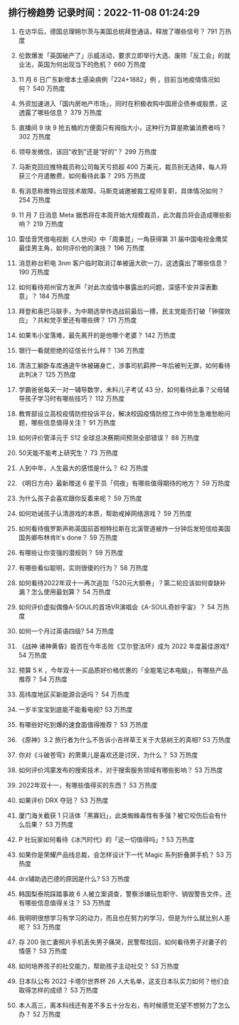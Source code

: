 
## 排行榜趋势 记录时间：2022-11-08 01:24:29
  
  1. 在访华后，德国总理朔尔茨与美国总统拜登通话，释放了哪些信号？ 791 万热度
    
  2. 伦敦爆发「英国破产了」示威活动，要求立即举行大选、废除「反工会」的就业法，英国为何出现当下的危机？ 660 万热度
    
  3. 11 月 6 日广东新增本土感染病例「224+1882」例 ，目前当地疫情情况如何？ 540 万热度
    
  4. 外资加速进入「国内房地产市场」，同时在积极收购中国房企债券或股票，这透露了哪些信息？ 379 万热度
    
  5. 直播间 9 块 9 抢五桶的方便面只有拇指大小，这种行为算是欺骗消费者吗？ 302 万热度
    
  6. 领导发微信，该回“收到”还是“好的”？ 299 万热度
    
  7. 马斯克回应推特裁员称公司每天亏损超 400 万美元，裁员别无选择，每人将获三个月遣散费，如何看待此事？ 295 万热度
    
  8. 有消息称推特出现技术故障，马斯克诚邀被裁工程师复职，具体情况如何？ 254 万热度
    
  9. 11 月 7 日消息 Meta 据悉将在本周开始大规模裁员，此次裁员将会造成哪些影响？ 219 万热度
    
  10. 雷佳音凭借电视剧《人世间》中「周秉昆」一角获得第 31 届中国电视金鹰奖最佳男主角，如何评价他的演技？ 196 万热度
    
  11. 消息称台积电 3nm 客户临时取消订单被逼大砍一刀，这透露出了哪些信息？ 190 万热度
    
  12. 如何看待郑州官方发声「对此次疫情中暴露出的问题，深感不安并深表歉意」？ 184 万热度
    
  13. 拜登和奥巴马联手，为中期选举作选战前最后一搏，民主党能否打破「钟摆效应」？共和党手里还有哪些牌？ 171 万热度
    
  14. 如果韦小宝落难，最先离开的是他哪个老婆？ 142 万热度
    
  15. 银行一看就拒绝的征信长什么样？ 136 万热度
    
  16. 清洁工躺卧车库通道午休被碾身亡，涉事司机羁押一年后被判无罪，如何看待此判决？ 125 万热度
    
  17. 学霸爸爸每天一对一辅导数学，未料儿子考试 43 分，如何看待此事？父母辅导孩子学习时有哪些技巧？ 112 万热度
    
  18. 教育部设立高校疫情防控投诉平台，解决校园疫情防控工作中师生急难愁盼问题，哪些信息值得关注？ 91 万热度
    
  19. 如何评价管泽元于 S12 全球总决赛期间预测全部错误？ 88 万热度
    
  20. 50天能不能考上研究生？ 73 万热度
    
  21. 人到中年，人生最大的感悟是什么？ 62 万热度
    
  22. 《明日方舟》最新赠送 6 星干员「伺夜」有哪些值得期待的地方？ 59 万热度
    
  23. 为什么孩子会喜欢跟你反着来呢？ 59 万热度
    
  24. 如何劝诫孩子认清游戏的本质，帮助戒掉网络游戏？ 59 万热度
    
  25. 如何看待俄罗斯声称英国前首相特拉斯在北溪管道被炸一分钟后发短信给美国国务卿布林肯It's done？ 59 万热度
    
  26. 有哪些让你变强的潜规则？ 59 万热度
    
  27. 有哪些看似聪明，实则很傻的行为？ 58 万热度
    
  28. 如何看待2022年双十一再次追加「520元大额券」？第二轮应该如何查缺补漏？怎么使用最划算？ 54 万热度
    
  29. 如何评价虚拟偶像A-SOUL的首场VR演唱会《A-SOUL奇妙宇宙》？ 54 万热度
    
  30. 如何一个月过英语四级? 54 万热度
    
  31. 《战神 诸神黄昏》能否在今年击败《艾尔登法环》成为 2022 年度最佳游戏? 54 万热度
    
  32. 预算 5 K ，今年双十一买品质好价格优惠的「全能笔记本电脑」，有哪些产品推荐？ 54 万热度
    
  33. 高纬度地区买新能源合适吗？ 54 万热度
    
  34. 一岁半宝宝到底能不能看电视? 53 万热度
    
  35. 有哪些好吃到爆的速食面值得推荐？ 53 万热度
    
  36. 《原神》3.2 旅行者为什么不告诉小吉祥草王关于大慈树王的真相? 53 万热度
    
  37. 你对《斗破苍穹》的萧熏儿是喜欢还是讨厌，为什么？ 53 万热度
    
  38. 如何评价鸿蒙发布的搜索技术，对于搜索服务领域有哪些影响？ 53 万热度
    
  39. 2022年双十一，有哪些值得买的东西？ 53 万热度
    
  40. 如果评价 DRX 夺冠？ 53 万热度
    
  41. 厦门海关截获 1 只活体「黑寡妇」，此类蜘蛛毒性有多强？被它咬伤后会有什么后果？ 53 万热度
    
  42. P 社玩家如何看待《冰汽时代》的「这一切值得吗」? 53 万热度
    
  43. 如果你是荣耀产品线总裁，会怎样设计下一代 Magic 系列折叠屏手机？ 53 万热度
    
  44. drx辅助选巴德的原因是什么? 53 万热度
    
  45. 韩国梨泰院踩踏事故 6 人被立案调查，警察涉嫌玩忽职守、销毁警告文件，还有哪些信息值得关注？ 53 万热度
    
  46. 我明明很想学习有学习的动力，而且也在努力的学习，但是为什么就比别人差呢？ 53 万热度
    
  47. 存 200 张亡妻照片手机丢失男子痛哭，民警帮找回，如何看待男子对妻子的情感？ 53 万热度
    
  48. 如何培养孩子的社交能力，帮助孩子主动社交？ 53 万热度
    
  49. 日本队公布 2022 卡塔尔世界杯 26 人大名单，这支日本队实力如何？他们会取得怎样的成绩？ 53 万热度
    
  50. 本人高三，离本科线还有差不多五十分左右，有时候感觉无望不想努力了怎么办？ 52 万热度
    
